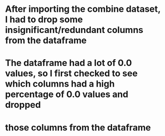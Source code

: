 # After importing the combine dataset, I had to drop some insignificant/redundant columns from the dataframe
# The dataframe had a lot of 0.0 values, so I first checked to see which columns had a high percentage of 0.0 values and dropped
# those columns from the dataframe

